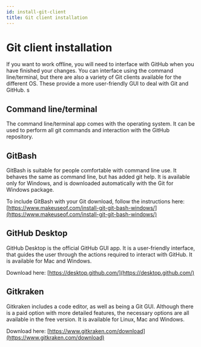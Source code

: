 ```yaml
---
id: install-git-client
title: Git client installation
---
```

# Git client installation
If you want to work offline, you will need to interface with GitHub when you have finished your changes. You can interface using the command line/terminal, but there are also a variety of Git clients available for the different OS. These provide a more user-friendly GUI to deal with Git and GitHub.
s
## Command line/terminal
The command line/terminal app comes with the operating system. It can be used to perform all git commands and interaction with the GitHub repository.

## GitBash
GitBash is suitable for people comfortable with command line use. It behaves the same as command line, but has added git help. It is available only for Windows, and is downloaded automatically with the Git for Windows package.

To include GitBash with your Git download, follow the instructions here:
[https://www.makeuseof.com/install-git-git-bash-windows/](https://www.makeuseof.com/install-git-git-bash-windows/)

## GitHub Desktop
GitHub Desktop is the official GitHub GUI app. It is a user-friendly interface, that guides the user through the actions required to interact with GitHub. It is available for Mac and Windows.

Download here: [https://desktop.github.com/](https://desktop.github.com/)

## Gitkraken
Gitkraken includes a code editor, as well as being a Git GUI. Although there is a paid option with more detailed features, the necessary options are all available in the free version. It is available for Linux, Mac and Windows.

Download here: [https://www.gitkraken.com/download](https://www.gitkraken.com/download)
